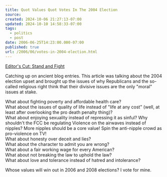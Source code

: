 ```yaml
---
title: Quot Values Quot Votes In The 2004 Election
source: 
created: 2024-10-06 21:27:13-07:00
updated: 2024-10-10 14:58:33-07:00
tags:
  - politics
  - post
date: 2006-06-25T14:23:00.000-07:00
published: true
url: /2006/06/votes-in-2004-election.html
---
```



[Editor's Cut: Stand and Fight](https://www.thenation.com/edcut/index.mhtml?pid=1979 "Editor's Cut: Stand and Fight")  
  
Catching up on ancient blog entries. This article was talking about the 2004 election upset and brought up the issues of why Republicans and the so-called religious right think that their divisive issues are the only "moral" issues at stake.  
  
What about fighting poverty and affordable health care?  
What about the issues of quality of life instead of "life at any cost" (well, at least after overlooking the pro death penalty thing)?  
What about enjoying sexuality instead of repressing it as sinful? Why shouldn't the FCC be regulating Violence on the airwaves instead of nipples? More nipples should be a core value! Spin the anti-nipple crowd as pro-violence on TV!  
What about honesty over deceit and lies?  
What about the character to admit you are wrong?  
What about a fair working wage for every American?  
What about not breaking the law to uphold the law?  
What about love and tolerance instead of hatred and intolerance?  
  
Whose values will win out in 2006 and 2008 elections? I vote for mine.